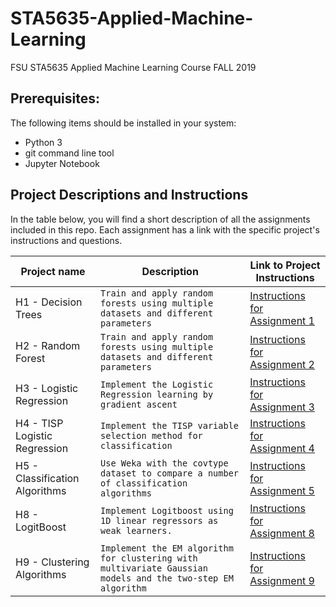 # STA5635-Applied-Machine-Learning
FSU STA5635 Applied Machine Learning Course FALL 2019

## Prerequisites:

The following items should be installed in your system:
* Python 3
* git command line tool
* Jupyter Notebook

## Project Descriptions and Instructions

In the table below, you will find a short description of all the assignments included in this repo. Each assignment has a link with the specific project's instructions and questions.


| Project name               |Description                          |Link to Project Instructions                         
|----------------|-------------------------------|-----------------------------
|H1 - Decision Trees|`Train and apply random forests using multiple datasets and different parameters` |[Instructions for Assignment 1](https://github.com/effr2/STA5635-Applied-Machine-Learning/blob/master/hw1-decision%20trees/Hw01-Instructions.pdf)  			
|H2 - Random Forest|`Train and apply random forests using multiple datasets and different parameters`|[Instructions for Assignment 2](https://github.com/effr2/STA5635-Applied-Machine-Learning/blob/master/hw2-random%20forest/Hw02-Instructions.pdf)
|H3 - Logistic Regression|`Implement the Logistic Regression learning by gradient ascent`|[Instructions for Assignment 3](https://github.com/effr2/STA5635-Applied-Machine-Learning/blob/master/hw3-logistic%20regression/Hw03-Instructions.pdf)
|H4 - TISP Logistic Regression|`Implement the TISP variable selection method for classification`|[Instructions for Assignment 4](https://github.com/effr2/STA5635-Applied-Machine-Learning/blob/master/hw4-tisp%20logistic%20regression/Hw04-Instructions.pdf)
|H5 - Classification Algorithms|`Use Weka with the covtype dataset to compare a number of classification algorithms`  |[Instructions for Assignment 5](https://github.com/effr2/STA5635-Applied-Machine-Learning/blob/master/hw5-classifier%20algorithm%20comparison/Hw05-Instructions.pdf)  			
|H8 - LogitBoost |`Implement Logitboost using 1D linear regressors as weak learners.`|[Instructions for Assignment 8](https://github.com/effr2/STA5635-Applied-Machine-Learning/blob/master/hw8-logitboost/Hw08-Instructions.pdf)
|H9 - Clustering Algorithms|`Implement the EM algorithm for clustering with multivariate Gaussian models and the two-step EM algorithm`|[Instructions for Assignment 9](https://github.com/effr2/STA5635-Applied-Machine-Learning/blob/master/hw9-clustering/Hw09-Instructions.pdf)|

